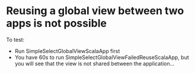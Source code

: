 # Reusing a global view between two apps is not possible

To test:
 * Run SimpleSelectGlobalViewScalaApp first
 * You have 60s to run SimpleSelectGlobalViewFailedReuseScalaApp, but you will see that the view is not shared between the application...
